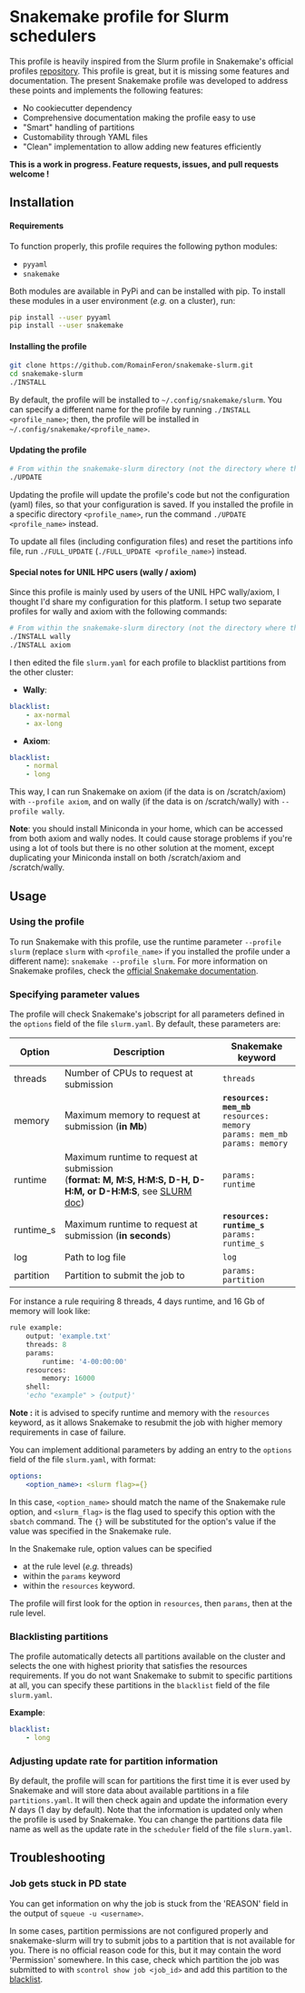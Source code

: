 # Snakemake profile for Slurm schedulers

This profile is heavily inspired from the Slurm profile in Snakemake's official profiles [repository](https://github.com/Snakemake-Profiles/slurm). This profile is great, but it is missing some features and documentation. The present Snakemake profile was developed to address these points and implements the following features:
- No cookiecutter dependency
- Comprehensive documentation making the profile easy to use
- "Smart" handling of partitions
- Customability through YAML files
- "Clean" implementation to allow adding new features efficiently

**This is a work in progress. Feature requests, issues, and pull requests welcome !**

## Installation

#### Requirements

To function properly, this profile requires the following python modules:

- `pyyaml`
- `snakemake`

Both modules are available in PyPi and can be installed with pip. To install these modules in a user environment (*e.g.* on a cluster), run:

```bash
pip install --user pyyaml
pip install --user snakemake
```

#### Installing the profile

```bash
git clone https://github.com/RomainFeron/snakemake-slurm.git
cd snakemake-slurm
./INSTALL
```

By default, the profile will be installed to `~/.config/snakemake/slurm`. You can specify a different name for the profile by running `./INSTALL <profile_name>`; then, the profile will be installed in `~/.config/snakemake/<profile_name>`.


#### Updating the profile

```bash
# From within the snakemake-slurm directory (not the directory where the profile was installed)
./UPDATE
```

Updating the profile will update the profile's code but not the configuration (yaml) files, so that your configuration is saved. If you installed the profile in a specific directory `<profile_name>`, run the command `./UPDATE <profile_name>` instead.

To update all files (including configuration files) and reset the partitions info file, run `./FULL_UPDATE` (`./FULL_UPDATE <profile_name>`) instead.


#### Special notes for UNIL HPC users (wally / axiom)

Since this profile is mainly used by users of the UNIL HPC wally/axiom, I thought I'd share my configuration for this platform. I setup two separate profiles for wally and axiom with the following commands:

```bash
# From within the snakemake-slurm directory (not the directory where the profile was installed)
./INSTALL wally
./INSTALL axiom
```

I then edited the file `slurm.yaml` for each profile to blacklist partitions from the other cluster:

- **Wally**:

```yaml
blacklist:
    - ax-normal
    - ax-long
```

- **Axiom**:

```yaml
blacklist:
    - normal
    - long
```

This way, I can run Snakemake on axiom (if the data is on /scratch/axiom) with `--profile axiom`, and on wally (if the data is on /scratch/wally) with `--profile wally`.

**Note**: you should install Miniconda in your home, which can be accessed from both axiom and wally nodes. It could cause storage problems if you're using a lot of tools but there is no other solution at the moment, except duplicating your Miniconda install on both /scratch/axiom and /scratch/wally.

## Usage

### Using the profile

To run Snakemake with this profile, use the runtime parameter `--profile slurm` (replace `slurm` with `<profile_name>` if you installed the profile under a different name): `snakemake --profile slurm`. For more information on Snakemake profiles, check the [official Snakemake documentation](https://snakemake.readthedocs.io/en/latest/executable.html#profiles).

### Specifying parameter values

The profile will check Snakemake's jobscript for all parameters defined in the `options` field of the file `slurm.yaml`. By default, these parameters are:

| Option | Description | Snakemake keyword |
|---|---|---|
| threads | Number of CPUs to request at submission | `threads` |
| memory | Maximum memory to request at submission (**in Mb**) | **`resources: mem_mb`**<br>`resources: memory`<br>`params: mem_mb`<br>`params: memory`|
| runtime | Maximum runtime to request at submission<br>(**format: M, M:S, H:M:S, D-H, D-H:M, or D-H:M:S**, see [SLURM doc](https://slurm.schedmd.com/sbatch.html)) | `params: runtime`|
| runtime_s | Maximum runtime to request at submission (**in seconds**) | **`resources: runtime_s`**<br>`params: runtime_s`|
| log | Path to log file | `log` |
| partition | Partition to submit the job to | `params: partition`|

For instance a rule requiring 8 threads, 4 days runtime, and 16 Gb of memory will look like:

```python
rule example:
    output: 'example.txt'
    threads: 8
    params:
        runtime: '4-00:00:00'
    resources:
        memory: 16000
    shell:
    'echo "example" > {output}'
```

**Note :** it is advised to specify runtime and memory with the `resources` keyword, as it allows Snakemake to resubmit the job with higher memory requirements in case of failure.

You can implement additional parameters by adding an entry to the `options` field of the file `slurm.yaml`, with format:
```yaml
options:
    <option_name>: <slurm flag>={}
```
In this case, `<option_name>` should match the name of the Snakemake rule option, and `<slurm_flag>` is the flag used to specify this option with the `sbatch` command. The `{}` will be substituted for the option's value if the value was specified in the Snakemake rule.

In the Snakemake rule, option values can be specified
- at the rule level (*e.g.* threads)
- within the `params` keyword
- within the `resources` keyword.

The profile will first look for the option in `resources`, then `params`, then at the rule level.

### Blacklisting partitions

The profile automatically detects all partitions available on the cluster and selects the one with highest priority that satisfies the resources requirements. If you do not want Snakemake to submit to specific partitions at all, you can specify these partitions in the `blacklist` field of the file `slurm.yaml`.

**Example**:
```yaml
blacklist:
    - long
```

### Adjusting update rate for partition information

By default, the profile will scan for partitions the first time it is ever used by Snakemake and will store data about available partitions in a file `partitions.yaml`. It will then check again and update the information every *N* days (1 day by default). Note that the information is updated only when the profile is used by Snakemake. You can change the partitions data file name as well as the update rate in the `scheduler` field of the file `slurm.yaml`.

## Troubleshooting

### Job gets stuck in PD state

You can get information on why the job is stuck from the 'REASON' field in the output of `squeue -u <username>`.

In some cases, partition permissions are not configured properly and snakemake-slurm will try to submit jobs to a partition that is not available for you. There is no official reason code for this, but it may contain the word 'Permission' somewhere. In this case, check which partition the job was submitted to with `scontrol show job <job_id>` and add this partition to the [blacklist](#blacklisting-partitions).

